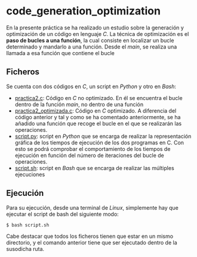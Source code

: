 # code_generation_optimization
En la presente práctica se ha realizado un estudio sobre la generación y optimización de un código en lenguaje *C*. La técnica de optimización es el **paso de bucles a una función**, la cual consiste en localizar un bucle determinado y mandarlo a una función. Desde el *main*, se realiza una llamada a esa función que contiene el bucle
## Ficheros
Se cuenta con dos códigos en *C*, un script en *Python* y otro en *Bash*:
- <a href="https://github.com/MohammedAshour8/code_generation_optimization/blob/main/practica2.c">practica2.c</a>: Código en *C* no optimizado. En él se encuentra el bucle dentro de la función *main*, no dentro de una función
- <a href="https://github.com/MohammedAshour8/code_generation_optimization/blob/main/practica2_optimizada.c">practica2_optimizada.c</a>: Código en *C* optimizado. A diferencia del código anterior y tal y como se ha comentado anteriormente, se ha añadido una función que recoge el bucle en el que se realizarán las operaciones.
- <a href="https://github.com/MohammedAshour8/code_generation_optimization/blob/main/script.py">script.py</a>: script en *Python* que se encarga de realizar la representación gráfica de los tiempos de ejecución de los dos programas en C. Con esto se podrá comprobar el comportamiento de los tiempos de ejecución en función del número de iteraciones del bucle de operaciones.
- <a href="https://github.com/MohammedAshour8/code_generation_optimization/blob/main/script.sh">script.sh</a>: script en *Bash* que se encarga de realizar las múltiples ejecuciones 

## Ejecución
Para su ejecución, desde una terminal de *Linux*, simplemente hay que ejecutar el script de bash del siguiente modo:

    $ bash script.sh
 
 Cabe destacar que todos los ficheros tienen que estar en un mismo directorio, y el comando anterior tiene que ser ejecutado dentro de la susodicha ruta.
